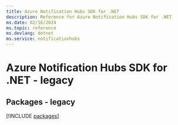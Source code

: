 ```yaml
---
title: Azure Notification Hubs SDK for .NET
description: Reference for Azure Notification Hubs SDK for .NET
ms.date: 02/16/2024
ms.topic: reference
ms.devlang: dotnet
ms.service: notificationhubs
---
```

# Azure Notification Hubs SDK for .NET - legacy
## Packages - legacy
[!INCLUDE [packages](notification-hubs-index.md)]